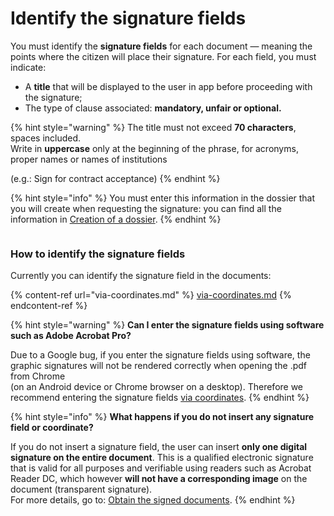 # Identify the signature fields

You must identify the **signature fields**  for each document — meaning the points where the citizen will place their signature. For each field, you must indicate:

* A **title** that will be displayed to the user in app before proceeding with the signature; 
* The type of clause associated: **mandatory, unfair or optional.**

{% hint style="warning" %} The title must not exceed **70 characters**, spaces included.  
Write in **uppercase** only at the beginning of the phrase, for acronyms, proper names or names of institutions

(e.g.: Sign for contract acceptance) {% endhint %}

{% hint style="info" %} You must enter this information in the dossier that you will create when requesting the signature: you can find all the information in [Creation of a dossier](../../../create-the-dossier.md). {% endhint %}

<figure><img src="../../../.gitbook/assets/Riepilogo&#x26;firma.png" alt=""><figcaption></figcaption></figure>

### How to identify the signature fields

Currently you can identify the signature field in the documents:

{% content-ref url="via-coordinates.md" %} [via-coordinates.md](via-coordinates.md) {% endcontent-ref %}

{% hint style="warning" %} **Can I enter the signature fields using software such as Adobe Acrobat Pro?**

Due to a Google bug, if you enter the signature fields using software, the graphic signatures will not be rendered correctly when opening the .pdf from Chrome   
(on an Android device or Chrome browser on a desktop). Therefore we recommend entering the signature fields [via coordinates](via-coordinates.md).  {% endhint %}

{% hint style="info" %} **What happens if you do not insert any signature field or coordinate?**

If you do not insert a signature field, the user can insert **only one digital signature on the entire document**. This is a qualified electronic signature that is valid for all purposes and verifiable using readers such as Acrobat Reader DC, which however **will not have a corresponding image** on the document (transparent signature).  
For more details, go to: [Obtain the signed documents](../../../obtain-signed-documents.md).  {% endhint %}